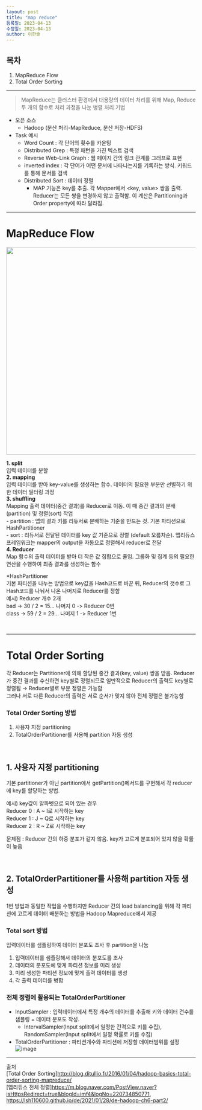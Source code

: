 ```yaml
---
layout: post
title: "map reduce"
등록일: 2023-04-13
수정일: 2023-04-13
author: 이한솔
---
```


## **목차**
1. MapReduce Flow
2. Total Order Sorting


---

   > MapReduce는 클러스터 환경에서 대용량의 데이터 처리를 위해 Map, Reduce 두 개의 함수로 처리 과정을 나눈 병렬 처리 기법
   - 오픈 소스
      - Hadoop (분산 처리-MapReduce, 분산 저장-HDFS)
   - Task 예시
      - Word Count : 각 단어의 횟수를 카운팅
      - Distributed Grep : 특정 패턴을 가진 텍스트 검색
      - Reverse Web-Link Graph : 웹 페이지 간의 링크 관계를 그래프로 표현
      - inverted index : 각 단어가 어떤 문서에 나타나는지를 기록하는 방식. 키워드를 통해 문서를 검색
      - Distributed Sort : 데이터 정렬   
         - MAP 기능은 key를 추출. 각 Mapper에서 <key, value> 쌍을 출력. Reducer는 모든 쌍을 변경하지 않고 출력함. 이 계산은 Partitioning과 Order property에 따라 달라짐.
---

# **MapReduce Flow**
   <img src="https://user-images.githubusercontent.com/109563345/232403737-1a2b8ce4-02ac-43b0-bd1c-c1c4a0b8fcac.png" width="550">

   **1. split**   
      입력 데이터를 분할   
   **2. mapping**   
      입력 데이터를 받아 key-value를 생성하는 함수. 데이터의 필요한 부분만 선별하기 위한 데이터 필터링 과정   
   **3. shuffling**   
      Mapping 출력 데이터(중간 결과)를 Reducer로 이동. 이 때 중간 결과의 분배(partition) 및 정렬(sort) 작업   
      - partition : 맵의 결과 키를 리듀서로 분배하는 기준을 만드는 것. 기본 파티션으로 HashPartitioner   
      - sort : 리듀서로 전달된 데이터를 key 값 기준으로 정렬 (default 오름차순). 맵리듀스 프레임워크는 mapper의 output을 자동으로 정렬해서 reducer로 전달   
   **4. Reducer**   
      Map 함수의 출력 데이터를 받아 더 작은 값 집합으로 줄임. 그룹화 및 집계 등의 필요한 연산을 수행하여 최종 결과를 생성하는 함수   
   
   *HashPartitioner   
    기본 파티션을 나누는 방법으로 key값을 Hash코드로 바꾼 뒤, Reducer의 갯수로 그 Hash코드를 나눠서 나온 나머지로 Reducer를 정함   
    예시) Reducer 개수 2개   
    bad -> 30 / 2 = 15... 나머지 0 -> Reducer 0번   
    class -> 59 / 2 = 29... 나머지 1 -> Reducer 1번  
    
   
   <Br>
      
   ---
   
# **Total Order Sorting**
   각 Reducer는 Partitioner에 의해 할당된 중간 결과(key, value) 쌍을 받음. Reducer가 중간 결과를 수신하면 key별로 정렬되므로 일반적으로 Reducer의 출력도 key별로 정렬됨 → Reducer별로 부분 정렬은 가능함   
   그러나 서로 다른 Reducer의 출력은 서로 순서가 맞지 않아 전체 정렬은 불가능함

   ### **Total Order Sorting 방법**
   1. 사용자 지정 partitioning
   2. TotalOrderPartitioner를 사용해 partition 자동 생성

<Br>
   
   ## **1. 사용자 지정 partitioning**
   기본 partitioner가 아닌 partition에서 getPartition()메서드를 구현해서 각 reducer에 key를 할당하는 방법.   
   
   예시) key값이 알파벳으로 되어 있는 경우   
   Reducer 0 : A ~ I로 시작하는 key   
   Reducer 1 : J ~ Q로 시작하는 key   
   Reducer 2 : R ~ Z로 시작하는 key   
   
   문제점 : Reducer 간의 하중 분포가 같지 않음. key가 고르게 분포되어 있지 않을 확률이 높음
   

<Br>
   
   ## **2. TotalOrderPartitioner를 사용해 partition 자동 생성**
   1번 방법과 동일한 작업을 수행하지만 Reducer 간의 load balancing을 위해 각 파티션에 고르게 데이터 배분하는 방법을 Hadoop Mapreduce에서 제공   
   
   ### **Total sort 방법**      
   입력데이터를 샘플링하여 데이터 분포도 조사 후 partition을 나눔   
   1. 입력데이터를 샘플링해서 데이터의 분포도를 조사
   2. 데이터의 분포도에 맞게 파티션 정보를 미리 생성
   3. 미리 생성한 파티션 정보에 맞게 출력 데이터를 생성
   4. 각 출력 데이터를 병합
   
   ### **전체 정렬에 활용되는 TotalOrderPartitioner** 
   - InputSampler : 입력데이터에서 특정 개수의 데이터를 추출해 키와 데이터 건수를 샘플링 = 데이터 분포도 작성.
      - IntervalSampler(Input split에서 일정한 간격으로 키를 수집), RandomSampler(Input split에서 일정 확률로 키를 수집)   
   - TotalOrderPartitioner : 파티션개수와 파티션에 저장할 데이터범위를 설정   
   ![image](https://user-images.githubusercontent.com/109563345/232383664-49fff920-b3e0-4d16-855f-4aa1e1044baa.png)

   
---
   
출처   
[Total Order Sorting]<http://blog.ditullio.fr/2016/01/04/hadoop-basics-total-order-sorting-mapreduce/>   
[맵리듀스 전체 정렬]<https://m.blog.naver.com/PostView.naver?isHttpsRedirect=true&blogId=imf4&logNo=220734850771>, <https://lsh110600.github.io/de/2021/01/28/de-hadoop-ch6-part2/>
